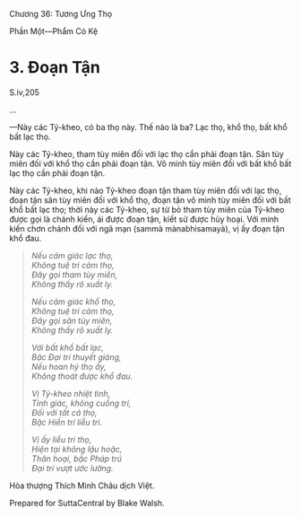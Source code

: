  

Chương 36: Tương Ưng Thọ

Phần Một—Phẩm Có Kệ

# 3\. Ðoạn Tận

S.iv,205

…

—Này các Tỷ-kheo, có ba thọ này. Thế nào là ba? Lạc thọ, khổ thọ, bất khổ bất lạc thọ.

Này các Tỷ-kheo, tham tùy miên đối với lạc thọ cần phải đoạn tận. Sân tùy miên đối với khổ thọ cần phải đoạn tận. Vô minh tùy miên đối với bất khổ bất lạc thọ cần phải đoạn tận.

Này các Tỷ-kheo, khi nào Tỷ-kheo đoạn tận tham tùy miên đối với lạc thọ, đoạn tận sân tùy miên đối với khổ thọ, đoạn tận vô minh tùy miên đối với bất khổ bất lạc thọ; thời này các Tỷ-kheo, sự từ bỏ tham tùy miên của Tỷ-kheo được gọi là chánh kiến, ái được đoạn tận, kiết sử được hủy hoại. Với minh kiến chơn chánh đối với ngã mạn (sammà mànabhisamayà), vị ấy đoạn tận khổ đau.

> _Nếu cảm giác lạc thọ,  
> Không tuệ tri cảm thọ,  
> Ðây gọi tham tùy miên,  
> Không thấy rõ xuất ly._
> 
> _Nếu cảm giác khổ thọ,  
> Không tuệ tri cảm thọ,  
> Ðây gọi sân tùy miên,  
> Không thấy rõ xuất ly._
> 
> _Với bất khổ bất lạc,  
> Bậc Ðại trí thuyết giảng,  
> Nếu hoan hỷ thọ ấy,  
> Không thoát được khổ đau._
> 
> _Vị Tỷ-kheo nhiệt tình,  
> Tỉnh giác, không cuồng trí,  
> Ðối với tất cả thọ,  
> Bậc Hiền trí liễu tri._
> 
> _Vị ấy liễu tri thọ,  
> Hiện tại không lậu hoặc,  
> Thân hoại, bậc Pháp trú  
> Ðại trí vượt ước lường._

Hòa thượng Thích Minh Châu dịch Việt.

Prepared for SuttaCentral by Blake Walsh.